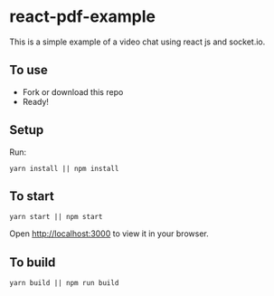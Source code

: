 # react-pdf-example

This is a simple example of a video chat using react js and socket.io.

## To use

- Fork or download this repo
- Ready!

## Setup

Run:

```
yarn install || npm install
```

## To start

```
yarn start || npm start
```

Open [http://localhost:3000](http://localhost:3000) to view it in your browser.

## To build

```
yarn build || npm run build
```
